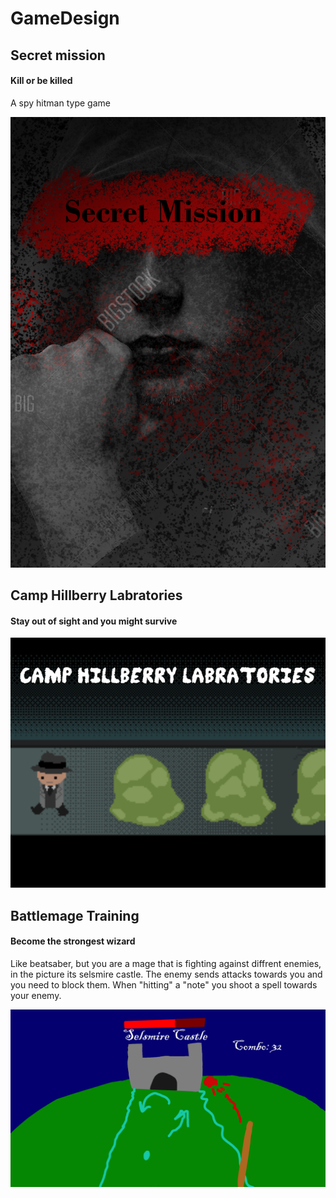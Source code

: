# GameDesign

## Secret mission
#### Kill or be killed
A spy hitman type game

![Secret Mission](https://github.com/Rasmuswinterhag/GameDesign/blob/main/Secret%20Mission.png)

## Camp Hillberry Labratories
#### Stay out of sight and you might survive

![Camp Hillberry Labratories](Camp%20Hillberry%20Labratories.png)

## Battlemage Training
#### Become the strongest wizard
Like beatsaber, but you are a mage that is fighting against diffrent enemies, in the picture its selsmire castle.
The enemy sends attacks towards you and you need to block them. When "hitting" a "note" you shoot a spell towards your enemy.

![Battlemage Training](https://github.com/Rasmuswinterhag/GameDesign/blob/main/Battle%20MageTraining.png)
